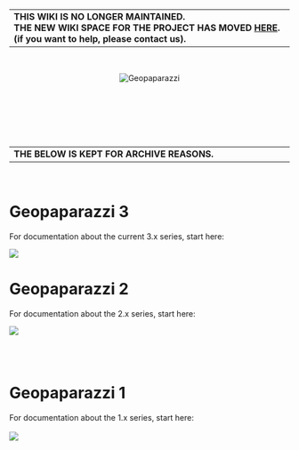 <br />
<br />
<table cellpadding='15'>
<tr>
<td width='60%' valign='center'>
<b>THIS WIKI IS NO LONGER MAINTAINED.</b>
<br />
<b>
THE NEW WIKI SPACE FOR THE PROJECT HAS MOVED <a href='https://github.com/geopaparazzi/geopaparazzi/wiki'>HERE</a>.<br>
(if you want to help, please contact us).</b>
</td>
</tr>
</table>
<br />
<p align='center'><img src='https://github.com/geopaparazzi/geopaparazzi/wiki/images/ic_launcher.png' alt='Geopaparazzi' /></p>
<br /><br /><br />
<br />
<br />
<table cellpadding='15'>
<tr>
<td width='60%' valign='center'>
<b>THE BELOW IS KEPT FOR ARCHIVE REASONS.</b>
<br />
</td>
</tr>
</table>
<br />

# Geopaparazzi 3 #

For documentation about the current 3.x series, start here:

[![](http://wiki.geopaparazzi.googlecode.com/git/images3/02_dashboard_hor.png)](http://code.google.com/p/geopaparazzi/wiki/UserGuide3)

# Geopaparazzi 2 #

For documentation about the 2.x series, start here:

[![](http://wiki.geopaparazzi.googlecode.com/git/images2/02_dashboard_hor.png)](http://code.google.com/p/geopaparazzi/wiki/UserGuide2)

<br><br>
<h1>Geopaparazzi 1</h1>

For documentation about the 1.x series, start here:<br>
<br>
<a href='http://code.google.com/p/geopaparazzi/wiki/UserGuide'><img src='http://wiki.geopaparazzi.googlecode.com/git/images/main_horizontal.png' /></a>